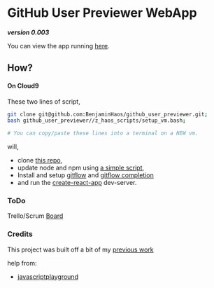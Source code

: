 # GitHub User Previewer WebApp

***version 0.003***

You can view the app running [here](https://benjaminhaos.github.io/github_user_previewer/).

## How?

#### On Cloud9

These two lines of script,

```bash
git clone git@github.com:BenjaminHaos/github_user_previewer.git;
bash github_user_previewer//z_haos_scripts/setup_vm.bash;

# You can copy/paste these lines into a terminal on a NEW vm.
```

will,

* clone [this repo](https://github.com/BenjaminHaos/github_user_previewer),
* update node and npm using [a simple script](https://gist.github.com/BenjaminHaos/97419790c4a4c604873f66b83033de73),
* Install and setup [gitflow](https://github.com/nvie/gitflow) and [gitflow completion](https://github.com/bobthecow/git-flow-completion)
* and run the [create-react-app](https://github.com/facebookincubator/create-react-app) dev-server.

### ToDo

Trello/Scrum [Board](https://trello.com/b/wogqPgQ6)

### Credits

This project was built off a bit of my [previous work](https://github.com/CarrollCapstoneCrew/github_pages_previewer)

help from:

* [javascriptplayground](http://javascriptplayground.com/blog/2017/01/http-requests-reactjs/)

